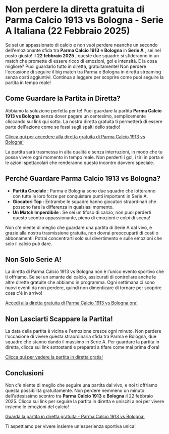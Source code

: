 # Non perdere la diretta gratuita di Parma Calcio 1913 vs Bologna - Serie A Italiana (22 Febbraio 2025)

Se sei un appassionato di calcio e non vuoi perdere neanche un secondo dell'emozionante sfida tra **Parma Calcio 1913** e **Bologna** in **Serie A** , sei nel posto giusto! Il **22 febbraio 2025** , queste due squadre si sfideranno in un match che promette di essere ricco di emozioni, gol e intensità. E la cosa migliore? Puoi guardarlo tutto in diretta, gratuitamente! Non perdere l'occasione di seguire il big match tra Parma e Bologna in diretta streaming senza costi aggiuntivi. Continua a leggere per scoprire come puoi seguire la partita in tempo reale!

## Come Guardare la Partita in Diretta?

Abbiamo la soluzione perfetta per te! Puoi guardare la partita **Parma Calcio 1913 vs Bologna** senza dover pagare un centesimo, semplicemente cliccando sul link qui sotto. La nostra diretta gratuita ti permetterà di essere parte dell'azione come se fossi sugli spalti dello stadio!

[Clicca qui per accedere alla diretta gratuita di Parma Calcio 1913 vs Bologna!](https://tinyurl.com/livestreamfreeo?st=Parma+Calcio+1913+vs+Bologna&si=gh)

La partita sarà trasmessa in alta qualità e senza interruzioni, in modo che tu possa vivere ogni momento in tempo reale. Non perderti i gol, i tiri in porta e le azioni spettacolari che renderanno questo incontro davvero speciale.

## Perché Guardare Parma Calcio 1913 vs Bologna?

- **Partita Cruciale** : Parma e Bologna sono due squadre che lotteranno con tutte le loro forze per conquistare punti importanti in Serie A.
- **Giocatori Top** : Entrambe le squadre hanno giocatori straordinari che possono fare la differenza in qualsiasi momento.
- **Un Match Imperdibile** : Se sei un tifoso di calcio, non puoi perderti questo scontro appassionante, pieno di emozioni e colpi di scena!

Non c'è niente di meglio che guardare una partita di Serie A dal vivo, e grazie alla nostra trasmissione gratuita, non dovrai preoccuparti di costi o abbonamenti. Potrai concentrarti solo sul divertimento e sulle emozioni che solo il calcio può dare.

## Non Solo Serie A!

La diretta di Parma Calcio 1913 vs Bologna non è l'unico evento sportivo che ti offriamo. Se sei un amante del calcio, assicurati di controllare anche le altre dirette gratuite che abbiamo in programma. Ogni settimana ci sono nuovi eventi da non perdere, quindi non dimenticare di tornare per scoprire cosa c'è in arrivo!

[Accedi alla diretta gratuita di Parma Calcio 1913 vs Bologna ora!](https://tinyurl.com/livestreamfreeo?st=Parma+Calcio+1913+vs+Bologna&si=gh)

## Non Lasciarti Scappare la Partita!

La data della partita è vicina e l'emozione cresce ogni minuto. Non perdere l'occasione di vivere questa straordinaria sfida tra Parma e Bologna, due squadre che stanno dando il massimo in Serie A. Per guardare la partita in diretta, clicca sui link sottostanti e preparati a tifare come mai prima d'ora!

[Clicca qui per vedere la partita in diretta gratis!](https://tinyurl.com/livestreamfreeo?st=Parma+Calcio+1913+vs+Bologna&si=gh)

## Conclusioni

Non c'è niente di meglio che seguire una partita dal vivo, e noi ti offriamo questa possibilità gratuitamente. Non perdere nemmeno un minuto dell'attesissimo scontro tra **Parma Calcio 1913** e **Bologna** il 22 febbraio 2025. Clicca sui link per seguire la partita in diretta e unisciti a noi per vivere insieme le emozioni del calcio!

[Guarda la partita in diretta gratuita - Parma Calcio 1913 vs Bologna!](https://tinyurl.com/livestreamfreeo?st=Parma+Calcio+1913+vs+Bologna&si=gh)

Ti aspettiamo per vivere insieme un'esperienza sportiva unica!
